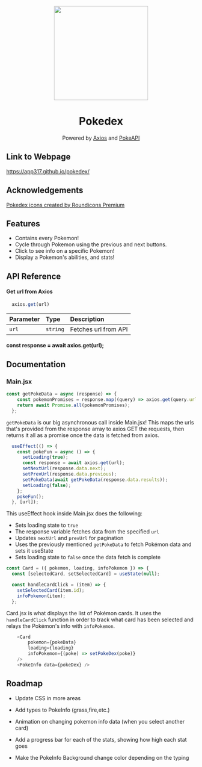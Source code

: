 <p align="center">
<img height="250px" width="250px" src="https://github.com/App317/pokedex/assets/101300095/effe0992-194f-41f0-99ad-8e3cc1ba5ba4">
</p>


<div align="center"> 
  <h1 href="https://app317.github.io/pokedex/">Pokedex</h1>
    <p>Powered by <a href="https://www.npmjs.com/package/axios">Axios</a> and <a href="https://pokeapi.co">PokeAPI</a></p>
</div>


## Link to Webpage

https://app317.github.io/pokedex/


## Acknowledgements

[Pokedex icons created by Roundicons Premium](https://www.flaticon.com/free-icons/pokedex)



## Features

- Contains every Pokemon!
- Cycle through Pokemon using the previous and next buttons.
- Click to see info on a specific Pokemon!
- Display a Pokemon's abilities, and stats!


## API Reference

#### Get url from Axios

```javascript
  axios.get(url)
```

| Parameter | Type     | Description                |
| :-------- | :------- | :------------------------- |
| `url` | `string` | Fetches url from API



#### const response = await axios.get(url);


## Documentation
### Main.jsx
```javascript
const getPokeData = async (response) => {
    const pokemonPromises = response.map((query) => axios.get(query.url));
    return await Promise.all(pokemonPromises);
  };
```
`getPokeData` is our big asynchronous call inside Main.jsx! This maps the urls that's provided from the response array to axios GET the requests, then returns it all as a promise once the data is fetched from axios.

```javascript
  useEffect(() => {
    const pokeFun = async () => {
      setLoading(true);
      const response = await axios.get(url);
      setNextUrl(response.data.next);
      setPrevUrl(response.data.previous);
      setPokeData(await getPokeData(response.data.results));
      setLoading(false);
    };
    pokeFun();
  }, [url]);
```
This useEffect hook inside Main.jsx does the following:
- Sets loading state to `true`
- The response variable fetches data from the specified `url`
- Updates `nextUrl` and `prevUrl` for pagination
- Uses the previously mentioned `getPokeData` to fetch Pokémon data and sets it useState
- Sets loading state to `false` once the data fetch is complete


```javascript
const Card = ({ pokemon, loading, infoPokemon }) => {
  const [selectedCard, setSelectedCard] = useState(null);

  const handleCardClick = (item) => {
    setSelectedCard(item.id);
    infoPokemon(item);
  };
```
Card.jsx is what displays the list of Pokémon cards. It uses the `handleCardClick` function in order to track what card has been selected and relays the Pokémon's info with `infoPokemon`.
```javascript
    <Card
        pokemon={pokeData}
        loading={loading}
        infoPokemon={(poke) => setPokeDex(poke)}
    />
    <PokeInfo data={pokeDex} />
```

## Roadmap
- Update CSS in more areas

- Add types to PokeInfo (grass,fire,etc.)

- Animation on changing pokemon info data (when you select another card)

- Add a progress bar for each of the stats, showing how high each stat goes

- Make the PokeInfo Background change color depending on the typing

